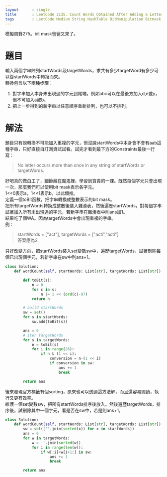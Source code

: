 ```yaml
---
layout      : single
title       : LeetCode 2135. Count Words Obtained After Adding a Letter
tags 		: LeetCode Medium String HashTable BitManipulation Bitmask Sorting
---
```

模擬周賽275。bit mask爸爸又來了。

# 題目
輸入兩個字串陣列startWords及targetWords，求共有多少targetWord有多少可以從startWords中轉換而來。  
轉換包含以下兩種步驟：  
1. 對字串加入本身未出現過的字元到尾端，例如abc可以在最後方加入d,e或y，但不可加入a或b。  
2. 把上一步得到的新字串以任意順序重新排列，也可以不排列。  

# 解法
題目只有說轉換不可能加入重複的字元，但沒說startWords中本身會不會有aab這種字串，只好直接自訂測資試試看。試完才看到最下方的Constraints最後一行寫：  
> No letter occurs more than once in any string of startWords or targetWords.  

好吧真的做白工了，細節藏在魔鬼裡，學習到寶貴的一課。既然每個字元只會出現一次，那麼我們可以使用bit mask表示各字元。  
1<<0表示a，1<<1表示b，以此類推。  
定義一個toBit函數，把字串轉換成整數表示的bit mask。  
把所有targetWords轉換成整數後裝入雜湊表，然後遍歷startWords，對每個字串試著加入所有未出現過的字元，若新字串在雜湊表中則ans加1。  
結果吃了個WA。因為targetWords中會出現重複的字串。  
例：  
> startWords = ["act"], targetWords = ["acti","acti"]  
> 答案應為2  

只好改變方向，把startWords裝入set變數sw中，遍歷targetWords，試著刪除每個已出現個字元，若新字串在sw中則ans+1。

```python
class Solution:
    def wordCount(self, startWords: List[str], targetWords: List[str]) -> int:

        def toBit(s):
            n = 0
            for c in s:
                n |= 1 << (ord(c)-97)
            return n

        # build startWords
        sw = set()
        for s in startWords:
            sw.add(toBit(s))

        ans = 0
        # iter targetWords
        for s in targetWords:
            n = toBit(s)
            for i in range(26):
                if n & (1 << i):
                    conversion = n-(1 << i)
                    if conversion in sw:
                        ans += 1
                        break

        return ans

```

後來發現官方標籤有個sorting，原來也可以透過這方法解，而且還容易閱讀，執行又更有效率。  
維護一個set變數sw，把所有startWords排序後放入。然後遍歷targetWords，排序後，試刪除其中一個字元，看是否在sw中，若是則ans+1。

```python
class Solution:
    def wordCount(self, startWords: List[str], targetWords: List[str]) -> int:
        sw = set([''.join(sorted(x)) for x in startWords])
        ans = 0
        for w in targetWords:
            w = ''.join(sorted(w))
            for i in range(len(w)):
                if w[:i]+w[i+1:] in sw:
                    ans += 1
                    break

        return ans

```